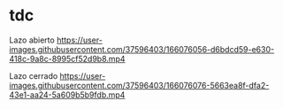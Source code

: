 # tdc
Lazo abierto 
https://user-images.githubusercontent.com/37596403/166076056-d6bdcd59-e630-418c-9a8c-8995cf52d9b8.mp4

Lazo cerrado 
https://user-images.githubusercontent.com/37596403/166076076-5663ea8f-dfa2-43e1-aa24-5a609b5b9fdb.mp4

